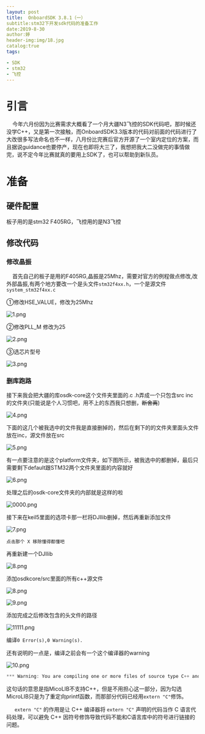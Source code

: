 ```yaml
---
layout: post
title:  OnboardSDK 3.8.1（一）
subtitle:stm32下开发sdk代码的准备工作
date:2019-8-30
author:婷
header-img:img/18.jpg
catalog:true
tags:

- SDK
- stm32
- 飞控
---
```






# 引言

&#160;&#160;&#160;&#160;今年六月份因为比赛需求大概看了一个月大疆N3飞控的SDK代码吧，那时候还没学C++，又是第一次接触，而OnboardSDK3.3版本的代码对前面的代码进行了大改很多写法命名也不一样，八月份比完赛后官方开源了一个室内定位的方案，而且据说guidance也要停产，现在也即将大三了，我想把我大二没做完的事情做完，说不定今年比赛就真的要用上SDK了，也可以帮助到新队员。

# 准备

## 硬件配置

板子用的是stm32 F405RG，飞控用的是N3飞控

## 修改代码

### 修改晶振

&#160;&#160;&#160;&#160;首先自己的板子是用的F405RG,晶振是25Mhz，需要对官方的例程做点修改,改外部晶振,有两个地方要改一个是头文件`stm32f4xx.h`，一个是源文件`system_stm32f4xx.c`

①修改HSE_VALUE，修改为25Mhz

![1.png](https://i.loli.net/2019/08/30/X32C8RB6Uh9JokI.png)

②修改PLL_M  修改为25

![2.png](https://i.loli.net/2019/08/30/gKr4ifQVvq86tPD.png)

③选芯片型号

![3.png](https://i.loli.net/2019/08/30/Ymh58SbADiPtEl3.png)



### 删库跑路

接下来我会把大疆的库osdk-core这个文件夹里面的.c  .h弄成一个只包含src  inc 的文件夹(只能说是个人习惯吧，用不上的东西我只想删，~~断舍离~~)

![4.png](https://i.loli.net/2019/08/30/crGqYbK3mzo9eNg.png)



下面的这几个被我选中的文件我是直接删掉的，然后在剩下的的文件夹里面头文件放在inc，源文件放在src

![5.png](https://i.loli.net/2019/08/30/dLkqSxpVyYhzv5l.png)

有一点要注意的是这个platform文件夹，如下图所示，被我选中的都删掉，最后只需要剩下default跟STM32两个文件夹里面的内容就好

![6.png](https://i.loli.net/2019/08/30/BL8ozvE5jkfR1xQ.png)

处理之后的osdk-core文件夹的内部就是这样的啦

![0000.png](https://i.loli.net/2019/08/30/jl6aqfgDmLVzceK.png)

接下来在keil5里面的选项卡那一栏将DJIlib删掉，然后再重新添加文件

![7.png](https://i.loli.net/2019/08/30/qlOc8aJNiEK2Meu.png)

`点击那个 X 移除懂得都懂吧`

再重新建一个DJIlib

![8.png](https://i.loli.net/2019/08/30/NUXocKq1xeQr8n9.png)

添加osdkcore/src里面的所有c++源文件

![8.png](https://i.loli.net/2019/08/30/NUXocKq1xeQr8n9.png)

![9.png](https://i.loli.net/2019/08/30/zU6y7OZcdBkKXnp.png)



添加完成之后修改包含的头文件的路径

![11111.png](https://i.loli.net/2019/08/30/lkzmaTihJAU18WG.png)



编译`0 Error(s),0 Warning(s).`

还有说明的一点是，编译之前会有一个这个编译器的warning

![10.png](https://i.loli.net/2019/08/30/sMHNZ9vVGcnrQWp.png)



```c
*** Warning: You are compiling one or more files of source type C++ and have selected 'use MicroLIB'. MicroLIB does not support C++!
```

这句话的意思是指MicoLIB不支持C++，但是不用担心这一部分，因为勾选MicroLIB只是为了重定向printf函数，而那部分代码已经用`extern "C"`修饰。

`   extern "C"` 的作用是让 C++ 编译器将 `extern "C"` 声明的代码当作 C 语言代码处理，可以避免 C++ 因符号修饰导致代码不能和C语言库中的符号进行链接的问题。





